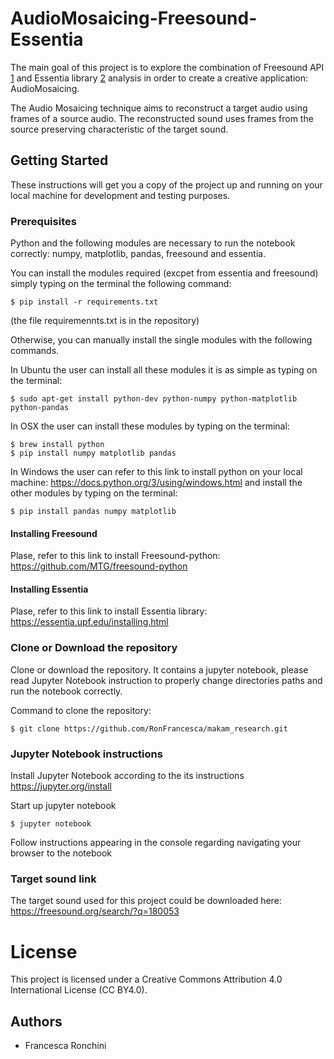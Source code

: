 # AudioMosaicing-Freesound-Essentia

The main goal of this project is to explore the combination of Freesound API [1]
and Essentia library [2] analysis in order to create a creative application: AudioMosaicing.

[1]: https://freesound.org/
[2]: https://essentia.upf.edu/

The Audio  Mosaicing technique aims to reconstruct a  target audio using frames of a source audio. The reconstructed sound uses frames from the source preserving characteristic of the target sound.


## Getting Started

These instructions will get you a copy of the project up and running on your local machine for development and testing purposes. 

### Prerequisites

Python and the following modules are necessary to run the notebook correctly: numpy, matplotlib, pandas, freesound and essentia. 

You can install the modules required (excpet from essentia and freesound) simply typing on the terminal the following command: 
```
$ pip install -r requirements.txt
```
(the file requiremennts.txt is in the repository)

Otherwise, you can manually install the single modules with the following commands. 

In Ubuntu the user can install all these modules it is as simple as typing on the terminal:
```
$ sudo apt-get install python-dev python-numpy python-matplotlib python-pandas
```

In OSX the user can install these modules by typing on the terminal:

```
$ brew install python
$ pip install numpy matplotlib pandas
````

In Windows the user can refer to this link to install python on your local machine: https://docs.python.org/3/using/windows.html and install the other modules by typing on the terminal: 

```
$ pip install pandas numpy matplotlib 
```

#### Installing Freesound

Plase, refer to this link to install Freesound-python: https://github.com/MTG/freesound-python

#### Installing Essentia

Plase, refer to this link to install Essentia library: https://essentia.upf.edu/installing.html

### Clone or Download the repository 

Clone or download the repository. 
It contains a jupyter notebook, please read Jupyter Notebook instruction to properly change directories paths and run the notebook correctly.

Command to clone the repository:
```
$ git clone https://github.com/RonFrancesca/makam_research.git
```

### Jupyter Notebook instructions
Install Jupyter Notebook according to the its instructions https://jupyter.org/install

Start up jupyter notebook

```
$ jupyter notebook
```

Follow instructions appearing in the console regarding navigating your browser to the notebook

### Target sound link

The target sound used for this project could be downloaded here: https://freesound.org/search/?q=180053


# License
This project is licensed under a Creative Commons Attribution 4.0 International License (CC BY4.0). 

## Authors 
- Francesca Ronchini


